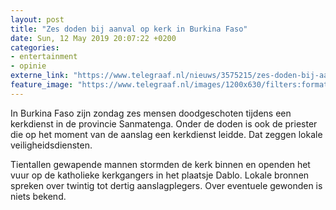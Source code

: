 ```yaml
---
layout: post
title: "Zes doden bij aanval op kerk in Burkina Faso"
date: Sun, 12 May 2019 20:07:22 +0200
categories: 
- entertainment 
- opinie 
externe_link: "https://www.telegraaf.nl/nieuws/3575215/zes-doden-bij-aanval-op-kerk-in-burkina-faso"
feature_image: "https://www.telegraaf.nl/images/1200x630/filters:format(jpeg):quality(80)/cdn-kiosk-api.telegraaf.nl/ca7f53fe-74e0-11e9-9e65-0217670beecd.JPG"
---
```


<p class="intro">In Burkina Faso zijn zondag zes mensen doodgeschoten tijdens een kerkdienst in de provincie Sanmatenga. Onder de doden is ook de priester die op het moment van de aanslag een kerkdienst leidde. Dat zeggen lokale veiligheidsdiensten.</p> <p>Tientallen gewapende mannen stormden de kerk binnen en openden het vuur op de katholieke kerkgangers in het plaatsje Dablo. Lokale bronnen spreken over twintig tot dertig aanslagplegers. Over eventuele gewonden is niets bekend.</p>
